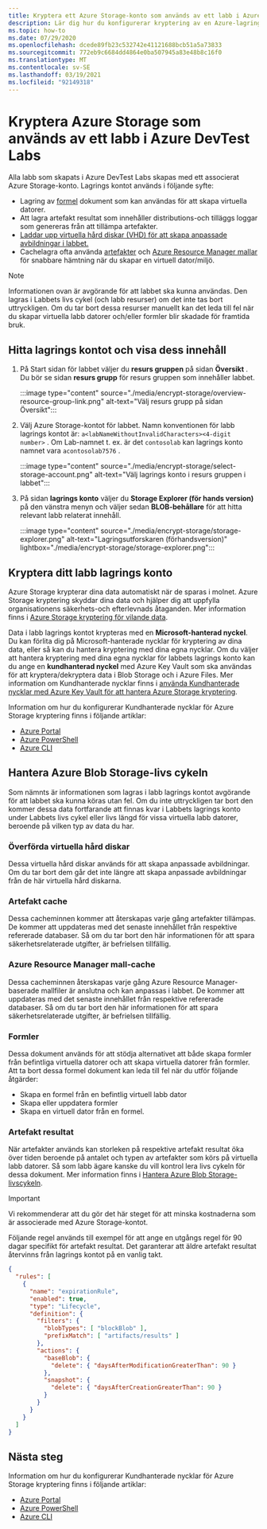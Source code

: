 ```yaml
---
title: Kryptera ett Azure Storage-konto som används av ett labb i Azure DevTest Labs
description: Lär dig hur du konfigurerar kryptering av en Azure-lagring som används av ett labb i Azure DevTest Labs
ms.topic: how-to
ms.date: 07/29/2020
ms.openlocfilehash: dcede89fb23c532742e41121688bcb51a5a73833
ms.sourcegitcommit: 772eb9c6684dd4864e0ba507945a83e48b8c16f0
ms.translationtype: MT
ms.contentlocale: sv-SE
ms.lasthandoff: 03/19/2021
ms.locfileid: "92149318"
---
```

# <a name="encrypt-azure-storage-used-by-a-lab-in-azure-devtest-labs"></a>Kryptera Azure Storage som används av ett labb i Azure DevTest Labs
Alla labb som skapats i Azure DevTest Labs skapas med ett associerat Azure Storage-konto. Lagrings kontot används i följande syfte: 

- Lagring av [formel](devtest-lab-manage-formulas.md) dokument som kan användas för att skapa virtuella datorer.
- Att lagra artefakt resultat som innehåller distributions-och tilläggs loggar som genereras från att tillämpa artefakter. 
- [Laddar upp virtuella hård diskar (VHD) för att skapa anpassade avbildningar i labbet.](devtest-lab-create-template.md)
- Cachelagra ofta använda [artefakter](add-artifact-vm.md) och [Azure Resource Manager mallar](devtest-lab-create-environment-from-arm.md) för snabbare hämtning när du skapar en virtuell dator/miljö.

> [!NOTE]
> Informationen ovan är avgörande för att labbet ska kunna användas. Den lagras i Labbets livs cykel (och labb resurser) om det inte tas bort uttryckligen. Om du tar bort dessa resurser manuellt kan det leda till fel när du skapar virtuella labb datorer och/eller formler blir skadade för framtida bruk. 

## <a name="locate-the-storage-account-and-view-its-contents"></a>Hitta lagrings kontot och visa dess innehåll

1. På Start sidan för labbet väljer du **resurs gruppen** på sidan **Översikt** . Du bör se sidan **resurs grupp** för resurs gruppen som innehåller labbet. 

    :::image type="content" source="./media/encrypt-storage/overview-resource-group-link.png" alt-text="Välj resurs grupp på sidan Översikt":::
1. Välj Azure Storage-kontot för labbet. Namn konventionen för labb lagrings kontot är: `a<labNameWithoutInvalidCharacters><4-digit number>` . Om Lab-namnet t. ex. är det `contosolab` kan lagrings konto namnet vara `acontosolab7576` . 

    :::image type="content" source="./media/encrypt-storage/select-storage-account.png" alt-text="Välj lagrings konto i resurs gruppen i labbet":::
3. På sidan **lagrings konto** väljer du **Storage Explorer (för hands version)** på den vänstra menyn och väljer sedan **BLOB-behållare** för att hitta relevant labb relaterat innehåll. 

   :::image type="content" source="./media/encrypt-storage/storage-explorer.png" alt-text="Lagringsutforskaren (förhandsversion)" lightbox="./media/encrypt-storage/storage-explorer.png":::

## <a name="encrypt-the-lab-storage-account"></a>Kryptera ditt labb lagrings konto
Azure Storage krypterar dina data automatiskt när de sparas i molnet. Azure Storage kryptering skyddar dina data och hjälper dig att uppfylla organisationens säkerhets-och efterlevnads åtaganden. Mer information finns i [Azure Storage kryptering för vilande data](../storage/common/storage-service-encryption.md).

Data i labb lagrings kontot krypteras med en **Microsoft-hanterad nyckel**. Du kan förlita dig på Microsoft-hanterade nycklar för kryptering av dina data, eller så kan du hantera kryptering med dina egna nycklar. Om du väljer att hantera kryptering med dina egna nycklar för labbets lagrings konto kan du ange en **kundhanterad nyckel** med Azure Key Vault som ska användas för att kryptera/dekryptera data i Blob Storage och i Azure Files. Mer information om Kundhanterade nycklar finns i [använda Kundhanterade nycklar med Azure Key Vault för att hantera Azure Storage kryptering](../storage/common/customer-managed-keys-overview.md).

Information om hur du konfigurerar Kundhanterade nycklar för Azure Storage kryptering finns i följande artiklar: 

- [Azure Portal](../storage/common/customer-managed-keys-configure-key-vault.md)
- [Azure PowerShell](../storage/common/customer-managed-keys-configure-key-vault.md)
- [Azure CLI](../storage/common/customer-managed-keys-configure-key-vault.md)


## <a name="manage-the-azure-blob-storage-life-cycle"></a>Hantera Azure Blob Storage-livs cykeln
Som nämnts är informationen som lagras i labb lagrings kontot avgörande för att labbet ska kunna köras utan fel. Om du inte uttryckligen tar bort den kommer dessa data fortfarande att finnas kvar i Labbets lagrings konto under Labbets livs cykel eller livs längd för vissa virtuella labb datorer, beroende på vilken typ av data du har.

### <a name="uploaded-vhds"></a>Överförda virtuella hård diskar
Dessa virtuella hård diskar används för att skapa anpassade avbildningar. Om du tar bort dem går det inte längre att skapa anpassade avbildningar från de här virtuella hård diskarna.

### <a name="artifacts-cache"></a>Artefakt cache
Dessa cacheminnen kommer att återskapas varje gång artefakter tillämpas. De kommer att uppdateras med det senaste innehållet från respektive refererade databaser. Så om du tar bort den här informationen för att spara säkerhetsrelaterade utgifter, är befrielsen tillfällig.

### <a name="azure-resource-manager-template-cache"></a>Azure Resource Manager mall-cache
Dessa cacheminnen återskapas varje gång Azure Resource Manager-baserade mallfiler är anslutna och kan anpassas i labbet. De kommer att uppdateras med det senaste innehållet från respektive refererade databaser. Så om du tar bort den här informationen för att spara säkerhetsrelaterade utgifter, är befrielsen tillfällig.

### <a name="formulas"></a>Formler
Dessa dokument används för att stödja alternativet att både skapa formler från befintliga virtuella datorer och att skapa virtuella datorer från formler. Att ta bort dessa formel dokument kan leda till fel när du utför följande åtgärder:

- Skapa en formel från en befintlig virtuell labb dator
- Skapa eller uppdatera formler 
- Skapa en virtuell dator från en formel.

### <a name="artifact-results"></a>Artefakt resultat
När artefakter används kan storleken på respektive artefakt resultat öka över tiden beroende på antalet och typen av artefakter som körs på virtuella labb datorer. Så som labb ägare kanske du vill kontrol lera livs cykeln för dessa dokument. Mer information finns i [Hantera Azure Blob Storage-livscykeln](../storage/blobs/storage-lifecycle-management-concepts.md).

> [!IMPORTANT]
> Vi rekommenderar att du gör det här steget för att minska kostnaderna som är associerade med Azure Storage-kontot. 

Följande regel används till exempel för att ange en utgångs regel för 90 dagar specifikt för artefakt resultat. Det garanterar att äldre artefakt resultat återvinns från lagrings kontot på en vanlig takt.

```json
{
  "rules": [
    {
      "name": "expirationRule",
      "enabled": true,
      "type": "Lifecycle",
      "definition": {
        "filters": {
          "blobTypes": [ "blockBlob" ],
          "prefixMatch": [ "artifacts/results" ]
        },
        "actions": {
          "baseBlob": {
            "delete": { "daysAfterModificationGreaterThan": 90 }
          },
          "snapshot": {
            "delete": { "daysAfterCreationGreaterThan": 90 }
          }
        }
      }
    }
  ]
}
```

## <a name="next-steps"></a>Nästa steg
Information om hur du konfigurerar Kundhanterade nycklar för Azure Storage kryptering finns i följande artiklar: 

- [Azure Portal](../storage/common/customer-managed-keys-configure-key-vault.md)
- [Azure PowerShell](../storage/common/customer-managed-keys-configure-key-vault.md)
- [Azure CLI](../storage/common/customer-managed-keys-configure-key-vault.md)
